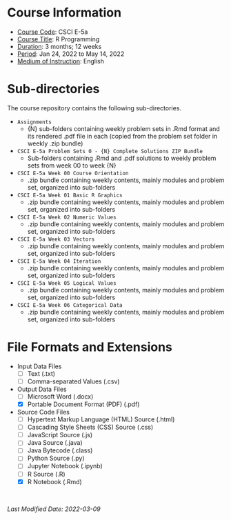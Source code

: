 <!-- This is a README file for a course's directory. -->

# Course Information
- <ins>Course Code</ins>: CSCI E-5a
- <ins>Course Title</ins>: R Programming
- <ins>Duration</ins>: 3 months; 12 weeks
- <ins>Period</ins>: Jan 24, 2022 to May 14, 2022 
- <ins>Medium of Instruction</ins>: English

# Sub-directories 
The course repository contains the following sub-directories.  
- `Assignments`
  - {N} sub-folders containing weekly problem sets in .Rmd format and its rendered .pdf file in each (copied from the problem set folder in weekly .zip bundle) 
- `CSCI E-5a Problem Sets 0 - {N} Complete Solutions ZIP Bundle`
  - Sub-folders containing .Rmd and .pdf solutions to weekly problem sets from week 00 to week {N}  
- `CSCI E-5a Week 00 Course Orientation`
  - .zip bundle containing weekly contents, mainly modules and problem set, organized into sub-folders 
- `CSCI E-5a Week 01 Basic R Graphics`
  - .zip bundle containing weekly contents, mainly modules and problem set, organized into sub-folders 
- `CSCI E-5a Week 02 Numeric Values`
  - .zip bundle containing weekly contents, mainly modules and problem set, organized into sub-folders 
- `CSCI E-5a Week 03 Vectors`
  - .zip bundle containing weekly contents, mainly modules and problem set, organized into sub-folders 
- `CSCI E-5a Week 04 Iteration`
  - .zip bundle containing weekly contents, mainly modules and problem set, organized into sub-folders 
- `CSCI E-5a Week 05 Logical Values`
  - .zip bundle containing weekly contents, mainly modules and problem set, organized into sub-folders 
- `CSCI E-5a Week 06 Categorical Data`
  - .zip bundle containing weekly contents, mainly modules and problem set, organized into sub-folders 

# File Formats and Extensions 
- Input Data Files 
  - [ ] Text (.txt)
  - [ ] Comma-separated Values (.csv)
- Output Data Files 
  - [ ] Microsoft Word (.docx)
  - [x] Portable Document Format (PDF) (.pdf)
- Source Code Files 
  - [ ] Hypertext Markup Language (HTML) Source (.html)
  - [ ] Cascading Style Sheets (CSS) Source (.css)
  - [ ] JavaScript Source (.js)
  - [ ] Java Source (.java)
  - [ ] Java Bytecode (.class)
  - [ ] Python Source (.py)
  - [ ] Jupyter Notebook (.ipynb)
  - [ ] R Source (.R) 
  - [x] R Notebook (.Rmd) 

<br />

*Last Modified Date: 2022-03-09*
